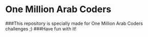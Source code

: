 # One Million Arab Coders

###This repository is specially made for One Million Arab Coders challenges ;)
###Have fun with it!
